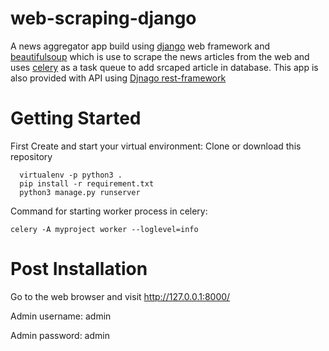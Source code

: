 # web-scraping-django
A news aggregator app build using [django](https://www.djangoproject.com/) web framework and [beautifulsoup](https://www.crummy.com/software/BeautifulSoup/bs4/doc/) which is use to scrape the news articles from the web and uses [celery](https://docs.celeryproject.org/en/stable/django/first-steps-with-django.html) as a task queue to add srcaped article in database. This app is also provided with API using [Djnago rest-framework](https://www.django-rest-framework.org/)



# Getting Started

First Create and start your virtual environment:
Clone or download this repository
```
  virtualenv -p python3 .
  pip install -r requirement.txt
  python3 manage.py runserver

```

Command for starting worker process in celery:
```
celery -A myproject worker --loglevel=info

```

# Post Installation
Go to the web browser and visit http://127.0.0.1:8000/

Admin username: admin

Admin password: admin

